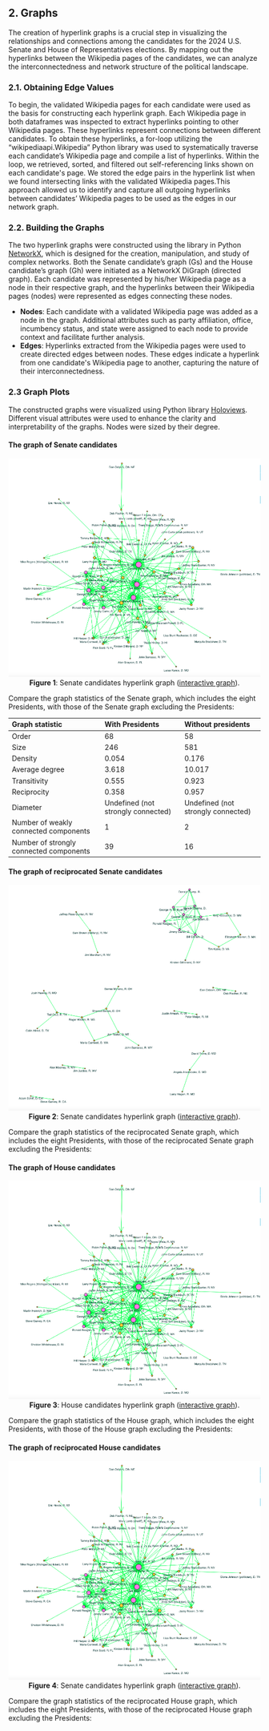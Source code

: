 ## 2. Graphs

The creation of hyperlink graphs is a crucial step in visualizing the relationships and connections among the candidates for the 2024 U.S. Senate and House of Representatives elections. By mapping out the hyperlinks between the Wikipedia pages of the candidates, we can analyze the interconnectedness and network structure of the political landscape.

### 2.1. Obtaining Edge Values

To begin, the validated Wikipedia pages for each candidate were used as the basis for constructing each hyperlink graph. Each Wikipedia page in both dataframes was inspected to extract hyperlinks pointing to other Wikipedia pages. These hyperlinks represent connections between different candidates. To obtain these hyperlinks, a for-loop utilizing the “wikipediaapi.Wikipedia” Python library was used to systematically traverse each candidate’s Wikipedia page and compile a list of hyperlinks. Within the loop, we retrieved, sorted, and filtered out self-referencing links shown on each candidate's page. We stored the edge pairs in the hyperlink list when we found intersecting links with the validated Wikipedia pages.This approach allowed us to identify and capture all outgoing hyperlinks between candidates’ Wikipedia pages to be used as the edges in our network graph.

### 2.2. Building the Graphs

The two hyperlink graphs were constructed using the library in Python [NetworkX](https://networkx.org/), which is designed for the creation, manipulation, and study of complex networks. Both the Senate candidate’s graph (Gs) and the House candidate’s graph (Gh) were initiated as a NetworkX DiGraph (directed graph). Each candidate was represented by his/her Wikipedia page as a node in their respective graph, and the hyperlinks between their Wikipedia pages (nodes) were represented as edges connecting these nodes.

* **Nodes**: Each candidate with a validated Wikipedia page was added as a node in the graph. Additional attributes such as party affiliation, office, incumbency status, and state were assigned to each node to provide context and facilitate further analysis.
* **Edges**: Hyperlinks extracted from the Wikipedia pages were used to create directed edges between nodes. These edges indicate a hyperlink from one candidate's Wikipedia page to another, capturing the nature of their interconnectedness.
  
### 2.3 Graph Plots

The constructed graphs were visualized using Python library [Holoviews](https://www.holoviews.org/). Different visual attributes were used to enhance the clarity and interpretability of the graphs. Nodes were sized by their degree.

#### The graph of Senate candidates

<p align="center">
  <img src="plots/SenateGraph1.png" alt="Senate candidates hyperlink graph">
  <br>
  <b>Figure 1</b>: Senate candidates hyperlink graph (<a href="https://mamaocoder.github.io/2024candidates_project/plots/SenateGraph1.html">interactive graph</a>).
</p>

Compare the graph statistics of the Senate graph, which includes the eight Presidents, with those of the Senate graph excluding the Presidents:

| Graph statistic                         | With Presidents                    | Without presidents                 |
|:----------------------------------------|:-----------------------------------|:-----------------------------------|
| Order                                   | 68                                 | 58                                 |
| Size                                    | 246                                | 581                                |
| Density                                 | 0.054                              | 0.176                              |
| Average degree                          | 3.618                              | 10.017                             |
| Transitivity                            | 0.555                              | 0.923                              |
| Reciprocity                             | 0.358                              | 0.957                              |
| Diameter                                | Undefined (not strongly connected) | Undefined (not strongly connected) |
| Number of weakly connected components   | 1                                  | 2                                  |
| Number of strongly connected components | 39                                 | 16                                 |

#### The graph of reciprocated Senate candidates

<p align="center">
  <img src="plots/RecSenateGraph1.png" alt="Reciprocated Senate candidates hyperlink graph">
  <br>
  <b>Figure 2</b>: Senate candidates hyperlink graph (<a href="https://mamaocoder.github.io/2024candidates_project/plots/RecSenateGraph1.html">interactive graph</a>).
</p>

Compare the graph statistics of the reciprocated Senate graph, which includes the eight Presidents, with those of the reciprocated Senate graph excluding the Presidents:


#### The graph of House candidates

<p align="center">
  <img src="plots/SenateGraph1.png" alt="House candidates hyperlink graph">
  <br>
  <b>Figure 3</b>: House candidates hyperlink graph (<a href="https://mamaocoder.github.io/2024candidates_project/plots/HouseGraph1.html">interactive graph</a>).
</p>

Compare the graph statistics of the House graph, which includes the eight Presidents, with those of the House graph excluding the Presidents:


#### The graph of reciprocated House candidates

<p align="center">
  <img src="plots/SenateGraph1.png" alt="Reciprocated House candidates hyperlink graph">
  <br>
  <b>Figure 4</b>: Senate candidates hyperlink graph (<a href="https://mamaocoder.github.io/2024candidates_project/plots/RecHouseGraph1.html">interactive graph</a>).
</p>

Compare the graph statistics of the reciprocated House graph, which includes the eight Presidents, with those of the reciprocated House graph excluding the Presidents:
